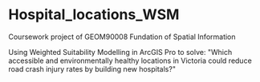 # Hospital_locations_WSM
Coursework project of GEOM90008 Fundation of Spatial Information 

Using Weighted Suitability Modelling in ArcGIS Pro to solve: 
"Which accessible and environmentally healthy locations in Victoria could reduce road crash injury rates by building new hospitals?"
